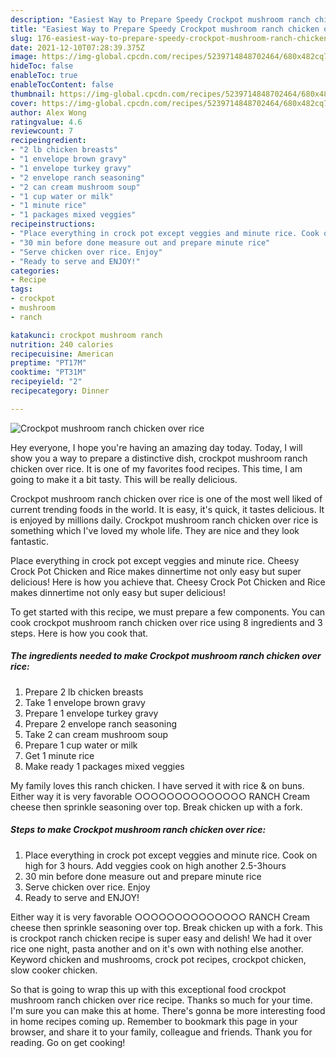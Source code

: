 ```yaml
---
description: "Easiest Way to Prepare Speedy Crockpot mushroom ranch chicken over rice"
title: "Easiest Way to Prepare Speedy Crockpot mushroom ranch chicken over rice"
slug: 176-easiest-way-to-prepare-speedy-crockpot-mushroom-ranch-chicken-over-rice
date: 2021-12-10T07:28:39.375Z
image: https://img-global.cpcdn.com/recipes/5239714848702464/680x482cq70/crockpot-mushroom-ranch-chicken-over-rice-recipe-main-photo.jpg
hideToc: false
enableToc: true
enableTocContent: false
thumbnail: https://img-global.cpcdn.com/recipes/5239714848702464/680x482cq70/crockpot-mushroom-ranch-chicken-over-rice-recipe-main-photo.jpg
cover: https://img-global.cpcdn.com/recipes/5239714848702464/680x482cq70/crockpot-mushroom-ranch-chicken-over-rice-recipe-main-photo.jpg
author: Alex Wong
ratingvalue: 4.6
reviewcount: 7
recipeingredient:
- "2 lb chicken breasts"
- "1 envelope brown gravy"
- "1 envelope turkey gravy"
- "2 envelope ranch seasoning"
- "2 can cream mushroom soup"
- "1 cup water or milk"
- "1 minute rice"
- "1 packages mixed veggies"
recipeinstructions:
- "Place everything in crock pot except veggies and minute rice. Cook on high for 3 hours. Add veggies cook on high another 2.5-3hours"
- "30 min before done measure out and prepare minute rice"
- "Serve chicken over rice. Enjoy"
- "Ready to serve and ENJOY!"
categories:
- Recipe
tags:
- crockpot
- mushroom
- ranch

katakunci: crockpot mushroom ranch 
nutrition: 240 calories
recipecuisine: American
preptime: "PT17M"
cooktime: "PT31M"
recipeyield: "2"
recipecategory: Dinner

---
```



![Crockpot mushroom ranch chicken over rice](https://img-global.cpcdn.com/recipes/5239714848702464/680x482cq70/crockpot-mushroom-ranch-chicken-over-rice-recipe-main-photo.jpg)

Hey everyone, I hope you're having an amazing day today. Today, I will show you a way to prepare a distinctive dish, crockpot mushroom ranch chicken over rice. It is one of my favorites food recipes. This time, I am going to make it a bit tasty. This will be really delicious.

Crockpot mushroom ranch chicken over rice is one of the most well liked of current trending foods in the world. It is easy, it's quick, it tastes delicious. It is enjoyed by millions daily. Crockpot mushroom ranch chicken over rice is something which I've loved my whole life. They are nice and they look fantastic.

Place everything in crock pot except veggies and minute rice. Cheesy Crock Pot Chicken and Rice makes dinnertime not only easy but super delicious! Here is how you achieve that. Cheesy Crock Pot Chicken and Rice makes dinnertime not only easy but super delicious!


To get started with this recipe, we must prepare a few components. You can cook crockpot mushroom ranch chicken over rice using 8 ingredients and 3 steps. Here is how you cook that.

<!--inarticleads1-->

##### The ingredients needed to make Crockpot mushroom ranch chicken over rice:

1. Prepare 2 lb chicken breasts
1. Take 1 envelope brown gravy
1. Prepare 1 envelope turkey gravy
1. Prepare 2 envelope ranch seasoning
1. Take 2 can cream mushroom soup
1. Prepare 1 cup water or milk
1. Get 1 minute rice
1. Make ready 1 packages mixed veggies


My family loves this ranch chicken. I have served it with rice & on buns. Either way it is very favorable ○○○○○○○○○○○○○○ RANCH Cream cheese then sprinkle seasoning over top. Break chicken up with a fork. 

<!--inarticleads2-->

##### Steps to make Crockpot mushroom ranch chicken over rice:

1. Place everything in crock pot except veggies and minute rice. Cook on high for 3 hours. Add veggies cook on high another 2.5-3hours
1. 30 min before done measure out and prepare minute rice
1. Serve chicken over rice. Enjoy
1. Ready to serve and ENJOY!

Either way it is very favorable ○○○○○○○○○○○○○○ RANCH Cream cheese then sprinkle seasoning over top. Break chicken up with a fork. This is crockpot ranch chicken recipe is super easy and delish! We had it over rice one night, pasta another and on it&#39;s own with nothing else another. Keyword chicken and mushrooms, crock pot recipes, crockpot chicken, slow cooker chicken. 

So that is going to wrap this up with this exceptional food crockpot mushroom ranch chicken over rice recipe. Thanks so much for your time. I'm sure you can make this at home. There's gonna be more interesting food in home recipes coming up. Remember to bookmark this page in your browser, and share it to your family, colleague and friends. Thank you for reading. Go on get cooking!
